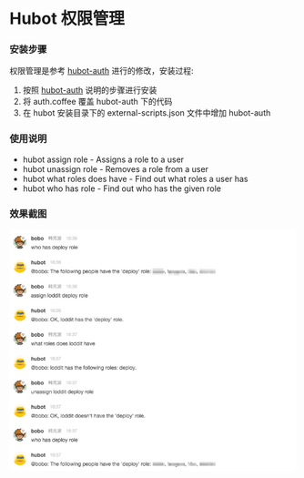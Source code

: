 # Hubot 权限管理

### 安装步骤

 权限管理是参考 [hubot-auth](https://www.npmjs.com/package/hubot-auth) 进行的修改，安装过程:

 1. 按照 [hubot-auth](https://www.npmjs.com/package/hubot-auth) 说明的步骤进行安装
 2. 将 auth.coffee 覆盖 hubot-auth 下的代码
 3. 在 hubot 安装目录下的 external-scripts.json 文件中增加 hubot-auth

### 使用说明

 - hubot assign <user> <role> role - Assigns a role to a user
 - hubot unassign <user> <role> role - Removes a role from a user
 - hubot what roles does <user> have - Find out what roles a user has
 - hubot who has <role> role - Find out who has the given role

### 效果截图

![screenshot](hubot_auth.png)
